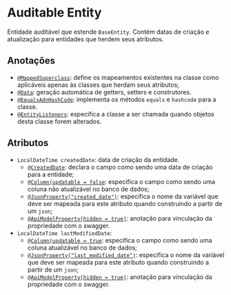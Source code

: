 # Auditable Entity
Entidade auditável que estende `BaseEntity`. Contém datas de criação e atualização para entidades que herdem seus atributos.

## Anotações
* [`@MappedSuperclass`](https://javaee.github.io/javaee-spec/javadocs/javax/persistence/MappedSuperclass.html): define os mapeamentos existentes na classe como aplicáveis apenas às classes que herdam seus atributos;
* [`@Data`](https://projectlombok.org/features/Data): geração automática de getters, setters e construtores.
* [`@EqualsAdnHashCode`](https://projectlombok.org/features/EqualsAndHashCode): implementa os métodos `equals` e `hashcode` para a classe.
* [`@EntityListeners`](https://javaee.github.io/javaee-spec/javadocs/javax/persistence/EntityListeners.html): especifica a classe a ser chamada quando objetos desta classe forem alterados.

## Atributos
* `LocalDateTime createdDate`: data de criação da entidade.
	* [`@CreatedDate`](https://docs.spring.io/spring-data/commons/docs/current/api/org/springframework/data/annotation/CreatedDate.html): declara o campo como sendo uma data de criação para a entidade;
	* [`@Column(updatable = false`](https://javaee.github.io/javaee-spec/javadocs/javax/persistence/Column.html): especifica o campo como sendo uma coluna não atualizável no banco de dados;
	* [`@JsonProperty("created_date")`](https://fasterxml.github.io/jackson-annotations/javadoc/2.6/com/fasterxml/jackson/annotation/JsonProperty.html): especifica o nome da variável que deve ser mapeada para este atributo quando construindo a partir de um `json`;
	* [`@ApiModelProperty(hidden = true)`](http://docs.swagger.io/swagger-core/v1.5.0/apidocs/io/swagger/annotations/ApiModelProperty.html): anotação para vinculação da propriedade com o swagger.
* `LocalDateTime lastModifiedDate`:
	* [`@Column(updatable = true`](https://javaee.github.io/javaee-spec/javadocs/javax/persistence/Column.html): especifica o campo como sendo uma coluna atualizável no banco de dados;
	* [`@JsonProperty("last_modified_date")`](https://fasterxml.github.io/jackson-annotations/javadoc/2.6/com/fasterxml/jackson/annotation/JsonProperty.html): especifica o nome da variável que deve ser mapeada para este atributo quando construindo a partir de um `json`;
	* [`@ApiModelProperty(hidden = true)`](http://docs.swagger.io/swagger-core/v1.5.0/apidocs/io/swagger/annotations/ApiModelProperty.html): anotação para vinculação da propriedade com o swagger.